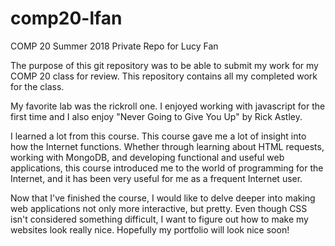 # comp20-lfan
COMP 20 Summer 2018 Private Repo for Lucy Fan

The purpose of this git repository was to be able to submit my work for my COMP 20 class for review. 
This repository contains all my completed work for the class.

My favorite lab was the rickroll one. 
I enjoyed working with javascript for the first time and I also enjoy "Never Going to Give You Up" by Rick Astley.

I learned a lot from this course. 
This course gave me a lot of insight into how the Internet functions.
Whether through learning about HTML requests, working with MongoDB, and developing functional and useful web applications, this course introduced me to the world of programming for the Internet, and it has been very useful for me as a frequent Internet user.

Now that I've finished the course, I would like to delve deeper into making web applications not only more interactive, but pretty. 
Even though CSS isn't considered something difficult, I want to figure out how to make my websites look really nice.
Hopefully my portfolio will look nice soon!
